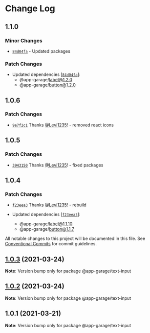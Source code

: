 # Change Log

## 1.1.0

### Minor Changes

- [`84d04fa`](https://github.com/electronic33/ag-ui-react/commit/84d04fa51dbf206cc4b2713796baeb2efbf54381) - Updated packages

### Patch Changes

- Updated dependencies [[`84d04fa`](https://github.com/electronic33/ag-ui-react/commit/84d04fa51dbf206cc4b2713796baeb2efbf54381)]:
  - @app-garage/label@1.2.0
  - @app-garage/button@1.2.0

## 1.0.6

### Patch Changes

- [`9e7f2c1`](https://github.com/electronic33/ag-ui-react/commit/9e7f2c138999ec18e4c8e9196ba528214d9243ab) Thanks [@Levi1235](https://github.com/Levi1235)! - removed react icons

## 1.0.5

### Patch Changes

- [`3943150`](https://github.com/electronic33/ag-ui-react/commit/394315007a549e1bebced2ccd76cbee466e1bbe9) Thanks [@Levi1235](https://github.com/Levi1235)! - fixed packages

## 1.0.4

### Patch Changes

- [`f23eea3`](https://github.com/electronic33/ag-ui-react/commit/f23eea3ad84886203be361f5c781cb97237b19c0) Thanks [@Levi1235](https://github.com/Levi1235)! - rebuild

- Updated dependencies [[`f23eea3`](https://github.com/electronic33/ag-ui-react/commit/f23eea3ad84886203be361f5c781cb97237b19c0)]:
  - @app-garage/label@1.1.10
  - @app-garage/button@1.1.7

All notable changes to this project will be documented in this file.
See [Conventional Commits](https://conventionalcommits.org) for commit guidelines.

## [1.0.3](https://github.com/electronic33/ag-ui-react/compare/@app-garage/text-input@1.0.2...@app-garage/text-input@1.0.3) (2021-03-24)

**Note:** Version bump only for package @app-garage/text-input

## [1.0.2](https://github.com/electronic33/ag-ui-react/compare/@app-garage/text-input@1.0.1...@app-garage/text-input@1.0.2) (2021-03-24)

**Note:** Version bump only for package @app-garage/text-input

## 1.0.1 (2021-03-21)

**Note:** Version bump only for package @app-garage/text-input
